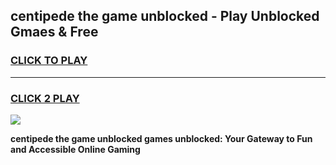 
## centipede the game unblocked - Play Unblocked Gmaes & Free
<h3>
<a href="https://premium.freeplayer.one?title=centipede_the_game_unblocked&ref=19F">CLICK TO PLAY</a></h3>
<hr>

<h3>
<a href="https://premium.freeplayer.one?title=centipede_the_game_unblocked&ref=19F">CLICK 2 PLAY</a>
  
</h3>

<a href="https://premium.freeplayer.one?title=centipede_the_game_unblocked&ref=19F/"><img src="https://clearcache.store/games.png"></a>


**centipede the game unblocked games unblocked: Your Gateway to Fun and Accessible Online Gaming**

